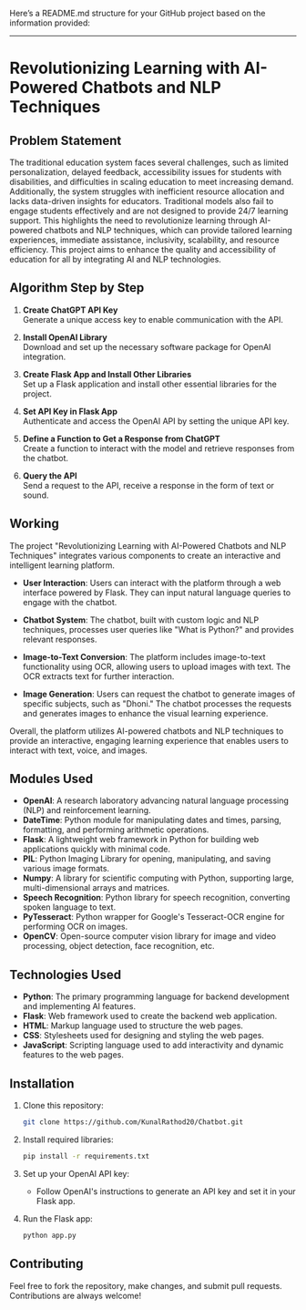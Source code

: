 Here’s a README.md structure for your GitHub project based on the information provided:

---

# Revolutionizing Learning with AI-Powered Chatbots and NLP Techniques

## Problem Statement

The traditional education system faces several challenges, such as limited personalization, delayed feedback, accessibility issues for students with disabilities, and difficulties in scaling education to meet increasing demand. Additionally, the system struggles with inefficient resource allocation and lacks data-driven insights for educators. Traditional models also fail to engage students effectively and are not designed to provide 24/7 learning support. This highlights the need to revolutionize learning through AI-powered chatbots and NLP techniques, which can provide tailored learning experiences, immediate assistance, inclusivity, scalability, and resource efficiency. This project aims to enhance the quality and accessibility of education for all by integrating AI and NLP technologies.

## Algorithm Step by Step

1. **Create ChatGPT API Key**  
   Generate a unique access key to enable communication with the API.

2. **Install OpenAI Library**  
   Download and set up the necessary software package for OpenAI integration.

3. **Create Flask App and Install Other Libraries**  
   Set up a Flask application and install other essential libraries for the project.

4. **Set API Key in Flask App**  
   Authenticate and access the OpenAI API by setting the unique API key.

5. **Define a Function to Get a Response from ChatGPT**  
   Create a function to interact with the model and retrieve responses from the chatbot.

6. **Query the API**  
   Send a request to the API, receive a response in the form of text or sound.

## Working

The project "Revolutionizing Learning with AI-Powered Chatbots and NLP Techniques" integrates various components to create an interactive and intelligent learning platform.

- **User Interaction**: Users can interact with the platform through a web interface powered by Flask. They can input natural language queries to engage with the chatbot.
  
- **Chatbot System**: The chatbot, built with custom logic and NLP techniques, processes user queries like "What is Python?" and provides relevant responses.

- **Image-to-Text Conversion**: The platform includes image-to-text functionality using OCR, allowing users to upload images with text. The OCR extracts text for further interaction.

- **Image Generation**: Users can request the chatbot to generate images of specific subjects, such as "Dhoni." The chatbot processes the requests and generates images to enhance the visual learning experience.

Overall, the platform utilizes AI-powered chatbots and NLP techniques to provide an interactive, engaging learning experience that enables users to interact with text, voice, and images.

## Modules Used

- **OpenAI**: A research laboratory advancing natural language processing (NLP) and reinforcement learning.
- **DateTime**: Python module for manipulating dates and times, parsing, formatting, and performing arithmetic operations.
- **Flask**: A lightweight web framework in Python for building web applications quickly with minimal code.
- **PIL**: Python Imaging Library for opening, manipulating, and saving various image formats.
- **Numpy**: A library for scientific computing with Python, supporting large, multi-dimensional arrays and matrices.
- **Speech Recognition**: Python library for speech recognition, converting spoken language to text.
- **PyTesseract**: Python wrapper for Google's Tesseract-OCR engine for performing OCR on images.
- **OpenCV**: Open-source computer vision library for image and video processing, object detection, face recognition, etc.

## Technologies Used

- **Python**: The primary programming language for backend development and implementing AI features.
- **Flask**: Web framework used to create the backend web application.
- **HTML**: Markup language used to structure the web pages.
- **CSS**: Stylesheets used for designing and styling the web pages.
- **JavaScript**: Scripting language used to add interactivity and dynamic features to the web pages.

## Installation

1. Clone this repository:
   ```bash
   git clone https://github.com/KunalRathod20/Chatbot.git
   ```

2. Install required libraries:
   ```bash
   pip install -r requirements.txt
   ```

3. Set up your OpenAI API key:
   - Follow OpenAI's instructions to generate an API key and set it in your Flask app.

4. Run the Flask app:
   ```bash
   python app.py
   ```

## Contributing

Feel free to fork the repository, make changes, and submit pull requests. Contributions are always welcome!
